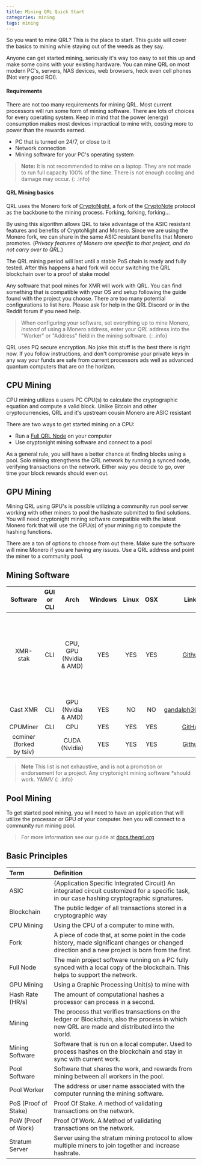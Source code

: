 ```yaml
---
title: Mining QRL Quick Start
categories: mining
tags: mining
---
```



So you want to mine QRL? This is the place to start. This guide will cover the basics to mining while staying out of the weeds as they say.

Anyone can get started mining, seriously it's way too easy to set this up and make some coins with your existing hardware. You can mine QRL on most modern PC's, servers, NAS devices, web browsers, heck even cell phones (Not very good ROI). 


#### Requirements

There are not too many requirements for mining QRL. Most current processors will run some form of mining software. There are lots of choices for every operating system. Keep in mind that the power (energy) consumption makes most devices impractical to mine with, costing more to power than the rewards earned.

* PC that is turned on 24/7, or close to it
* Network connection
* Mining software for your PC's operating system

> **Note:** It is not recommended to mine on a laptop. They are not made to run full capacity 100% of the time. There is not enough cooling and damage may occur.
{: .info}

#### QRL Mining basics

QRL uses the Monero fork of [CryptoNight](http://cryptonite.info), a fork of the [CryptoNote](https://cryptonote.org/) protocol as the backbone to the mining process. Forking, forking, forking... 

By using this algorithm allows QRL to take advantage of the ASIC resistant features and benefits of CryptoNight and Monero. Since we are using the Monero fork, we can share in the same ASIC resistant benefits that Monero promotes. (*Privacy features of Monero are specific to that project, and do not carry over to QRL.*)

The QRL mining period will last until a stable PoS chain is ready and fully tested. After this happens a hard fork will occur switching the QRL blockchain over to a proof of stake model

Any software that pool mines for XMR will work with QRL. You can find something that is compatible with your OS and setup following the guide found with the project you choose. There are too many potential configurations to list here. Please ask for help in the QRL Discord or in the Reddit forum if you need help. 

> When configuring your software, set everything up to mine Monero, *instead* of using a Monero address, enter your *QRL* address into the "Worker" or "Address" field in the mining software.
{: .info}

QRL uses PQ secure encryption. No joke this stuff is the best there is right now. If you follow instructions, and don't compromise your private keys in any way your funds are safe from current processors ads well as advanced quantum computers that are on the horizon.


## CPU Mining

CPU mining utilizes a users PC CPU(s) to calculate the cryptographic equation and compute a valid block. Unlike Bitcoin and other cryptocurrencies, QRL and it's upstream cousin Monero are ASIC resistant

There are two ways to get started mining on a CPU:

* Run a [Full QRL Node](/mining/full-node) on your computer
* Use cryptonight mining software and connect to a pool

As a general rule, you will have a better chance at finding blocks using a pool. Solo mining strengthens the QRL network by running a synced node, verifying transactions on the network.  Either way you decide to go, over time your block rewards should even out.


## GPU Mining

Mining QRL using GPU's is possible utilizing a community run pool server working with other miners to pool the hashrate submitted to find solutions. You will need cryptonight mining software compatible with the latest Monero fork that will use the GPU(s) of your mining rig to compute the hashing functions.

There are a ton of options to choose from out there. Make sure the software will mine Monero if you are having any issues. Use a QRL address and point the miner to a community pool.  


## Mining Software

| Software      | GUI or CLI | Arch | Windows     | Linux |  OSX   |  Links | Notes	|
|:-------------:|:--:|:-----:|:-----------:|:-----:|:------:|:------:|:-------:|
|   XMR-stak    | CLI	|	CPU, GPU (Nvidia & AMD) |  YES     |  YES     |  YES      | [Github](https://github.com/fireice-uk/xmr-stak/releases) | guided start, Open Source, TLS support, HTML statistics page, JSON API	|
|   Cast XMR    | CLI 	|	GPU (Nvidia & AMD) |    YES  |  NO   |  NO    | [gandalph3000.com](http://www.gandalph3000.com/cast_xmr/cast-xmr-optimized-cryptonight-miner-for-rx-vega/) | 	|
|   CPUMiner | CLI |	CPU  |    YES     |  YES   |  YES   | [GitHub](https://github.com/tpruvot/cpuminer-multi) | 	|
|   ccminer (forked by tsiv)   | 	|	CUDA (Nvidia) |  YES       |  YES   |   YES   | [Github](https://github.com/tsiv/ccminer-cryptonight) | 	|


> **Note** This list is not exhaustive, and is not a promotion or endorsement for a project. Any cryptonight mining software \*should work. *YMMV*
{: .info}

## Pool Mining

To get started pool mining, you will need to have an application that will utilize the processor or GPU of your computer. hen you will connect to a community run mining pool.

> For more information see our guide at [docs.theqrl.org](/mining/pool-mining)

## Basic Principles


| Term | Definition |
|:-----|:-----------|
| ASIC | (Application Specific Integrated Circuit) An integrated circuit customized for a specific task, in our case hashing cryptographic signatures. |
| Blockchain | The public ledger of all transactions stored in a cryptographic way |
| CPU Mining | Using the CPU of a computer to mine with. |
| Fork | A piece of code that, at some point in the code history, made significant changes or changed direction and a new project is born from the first. |
| Full Node | The main project software running on a PC fully synced with a local copy of the blockchain. This helps to support the network. |
| GPU Mining | Using a Graphic Processing Unit(s) to mine with |
| Hash Rate (HR/s) | The amount of computational hashes a processor can process in a second. |
| Mining | The process that verifies transactions on the ledger or Blockchain, also the process in which new QRL are made and distributed into the world. |
| Mining Software | Software that is run on a local computer. Used to process hashes on the blockchain and stay in sync with current work. |
| Pool Software | Software that shares the work, and rewards from mining between all workers in the pool. |
| Pool Worker | The address or user name associated with the computer running the mining software. |
| PoS (Proof of Stake) | Proof Of Stake. A method of validating transactions on the network. |
| PoW (Proof of Work) | Proof Of Work. A Method of validating transactions on the network. |
| Stratum Server | Server using the stratum mining protocol to allow multiple miners to join together and increase hashrate. |